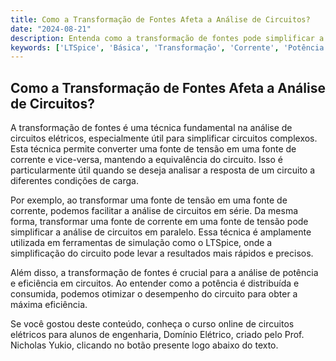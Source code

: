 ```yaml
---
title: Como a Transformação de Fontes Afeta a Análise de Circuitos?
date: "2024-08-21"
description: Entenda como a transformação de fontes pode simplificar a análise de circuitos elétricos.
keywords: ['LTSpice', 'Básica', 'Transformação', 'Corrente', 'Potência', 'resposta', 'Máxima']
---
```


## Como a Transformação de Fontes Afeta a Análise de Circuitos?

A transformação de fontes é uma técnica fundamental na análise de circuitos elétricos, especialmente útil para simplificar circuitos complexos. Esta técnica permite converter uma fonte de tensão em uma fonte de corrente e vice-versa, mantendo a equivalência do circuito. Isso é particularmente útil quando se deseja analisar a resposta de um circuito a diferentes condições de carga.

Por exemplo, ao transformar uma fonte de tensão em uma fonte de corrente, podemos facilitar a análise de circuitos em série. Da mesma forma, transformar uma fonte de corrente em uma fonte de tensão pode simplificar a análise de circuitos em paralelo. Essa técnica é amplamente utilizada em ferramentas de simulação como o LTSpice, onde a simplificação do circuito pode levar a resultados mais rápidos e precisos.

Além disso, a transformação de fontes é crucial para a análise de potência e eficiência em circuitos. Ao entender como a potência é distribuída e consumida, podemos otimizar o desempenho do circuito para obter a máxima eficiência.

Se você gostou deste conteúdo, conheça o curso online de circuitos elétricos para alunos de engenharia, Domínio Elétrico, criado pelo Prof. Nicholas Yukio, clicando no botão presente logo abaixo do texto.